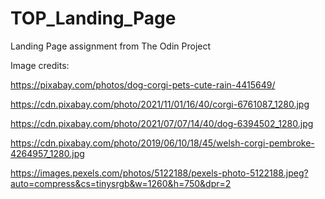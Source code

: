 # TOP_Landing_Page
Landing Page assignment from The Odin Project


Image credits:


https://pixabay.com/photos/dog-corgi-pets-cute-rain-4415649/

https://cdn.pixabay.com/photo/2021/11/01/16/40/corgi-6761087_1280.jpg

https://cdn.pixabay.com/photo/2021/07/07/14/40/dog-6394502_1280.jpg

https://cdn.pixabay.com/photo/2019/06/10/18/45/welsh-corgi-pembroke-4264957_1280.jpg

https://images.pexels.com/photos/5122188/pexels-photo-5122188.jpeg?auto=compress&cs=tinysrgb&w=1260&h=750&dpr=2